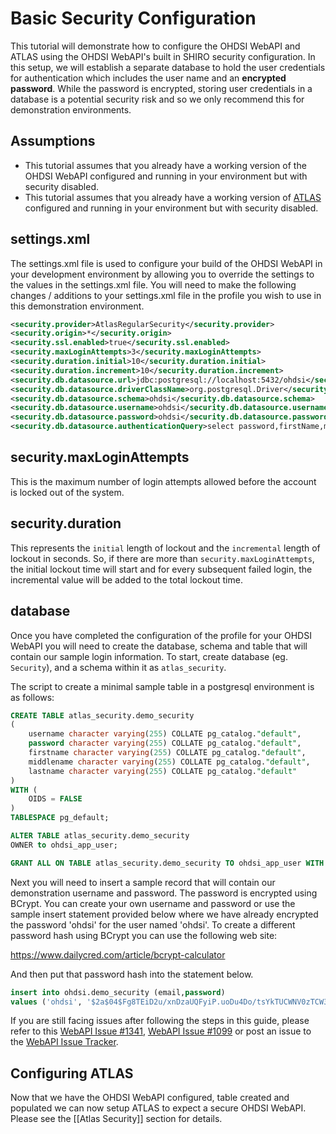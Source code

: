 # Basic Security Configuration

This tutorial will demonstrate how to configure the OHDSI WebAPI and ATLAS using the OHDSI WebAPI's built in SHIRO security configuration. In this setup, we will establish a separate database to hold the user credentials for authentication which includes the user name and an **encrypted password**. While the password is encrypted, storing user credentials in a database is a potential security risk and so we only recommend this for demonstration environments. 

## Assumptions
- This tutorial assumes that you already have a working version of the OHDSI WebAPI configured and running in your environment but with security disabled.
- This tutorial assumes that you already have a working version of [ATLAS](https://github.com/OHDSI/Atlas) configured and running in your environment but with security disabled.

## settings.xml
The settings.xml file is used to configure your build of the OHDSI WebAPI in your development environment by allowing you to override the settings to the values in the settings.xml file.  You will need to make the following changes / additions to your settings.xml file in the profile you wish to use in this demonstration environment.

```xml
<security.provider>AtlasRegularSecurity</security.provider>
<security.origin>*</security.origin>
<security.ssl.enabled>true</security.ssl.enabled>
<security.maxLoginAttempts>3</security.maxLoginAttempts>
<security.duration.initial>10</security.duration.initial>
<security.duration.increment>10</security.duration.increment>
<security.db.datasource.url>jdbc:postgresql://localhost:5432/ohdsi</security.db.datasource.url>
<security.db.datasource.driverClassName>org.postgresql.Driver</security.db.datasource.driverClassName>
<security.db.datasource.schema>ohdsi</security.db.datasource.schema>
<security.db.datasource.username>ohdsi</security.db.datasource.username>
<security.db.datasource.password>ohdsi</security.db.datasource.password>
<security.db.datasource.authenticationQuery>select password,firstName,middleName,lastName from atlas_security.demo_security where email = ?</security.db.datasource.authenticationQuery>
```

## security.maxLoginAttempts

This is the maximum number of login attempts allowed before the account is locked out of the system.

## security.duration

This represents the `initial` length of lockout and the `incremental` length of lockout in seconds. So, if there are more than `security.maxLoginAttempts`, the initial lockout time will start and for every subsequent failed login, the incremental value will be added to the total lockout time.

## database 
Once you have completed the configuration of the profile for your OHDSI WebAPI you will need to create the database, schema and table that will contain our sample login information.  To start, create database (eg. `Security`), and a schema within it as `atlas_security`. 

The script to create a minimal sample table in a postgresql environment is as follows:

```sql
CREATE TABLE atlas_security.demo_security
(
    username character varying(255) COLLATE pg_catalog."default",
    password character varying(255) COLLATE pg_catalog."default",
    firstname character varying(255) COLLATE pg_catalog."default",
    middlename character varying(255) COLLATE pg_catalog."default",
    lastname character varying(255) COLLATE pg_catalog."default"
)
WITH (
    OIDS = FALSE
)
TABLESPACE pg_default;

ALTER TABLE atlas_security.demo_security
OWNER to ohdsi_app_user;

GRANT ALL ON TABLE atlas_security.demo_security TO ohdsi_app_user WITH GRANT OPTION;
```

Next you will need to insert a sample record that will contain our demonstration username and password.  The password is encrypted using BCrypt.  You can create your own username and password or use the sample insert statement provided below where we have already encrypted the password 'ohdsi' for the user named 'ohdsi'.  To create a different password hash using BCrypt you can use the following web site:

https://www.dailycred.com/article/bcrypt-calculator

And then put that password hash into the statement below.

```sql
insert into ohdsi.demo_security (email,password) 
values ('ohdsi', '$2a$04$Fg8TEiD2u/xnDzaUQFyiP.uoDu4Do/tsYkTUCWNV0zTCW3HgnbJjO')
```

If you are still facing issues after following the steps in this guide, please refer to this [WebAPI Issue #1341](https://github.com/OHDSI/WebAPI/issues/1341), [WebAPI Issue #1099](https://github.com/OHDSI/WebAPI/issues/1099) or post an issue to the [WebAPI Issue Tracker](https://github.com/OHDSI/WebAPI/issues). 

## Configuring ATLAS

Now that we have the OHDSI WebAPI configured, table created and populated we can now setup ATLAS to expect a secure OHDSI WebAPI. Please see the [[Atlas Security]] section for details.
